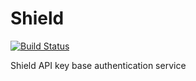 # Shield

[![Build Status](https://travis-ci.com/phaesoo/shield.svg?branch=main)](https://travis-ci.com/phaesoo/shield)

Shield API key base authentication service
